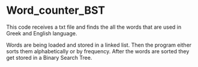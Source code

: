 # Word_counter_BST

This code receives a txt file and finds the all the words that are used in Greek and English language. 

Words are being loaded and stored in a linked list. 
Then the program either sorts them alphabetically or by frequency. 
After the words are sorted they get stored in a Binary Search Tree.
